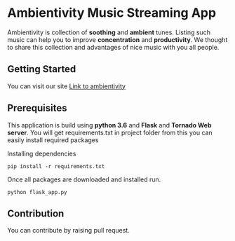 # Ambientivity Music Streaming App 

Ambientivity is collection of **soothing** and **ambient** tunes.
Listing such music can help you to improve **concentration** and **productivity**.
We thought to share this collection and advantages of nice music with you all people.


## Getting Started

You can visit our site [Link to ambientivity](http://ambientivity.pythonanywhere.com/)


## Prerequisites

This application is build using **python 3.6** and **Flask** and **Tornado Web server**.
You will get requirements.txt in project folder from this you can easily install required packages

Installing dependencies 
```
pip install -r requirements.txt
```
Once all packages are downloaded and installed run.

```
python flask_app.py
```

## Contribution

You can contribute by raising pull request.

